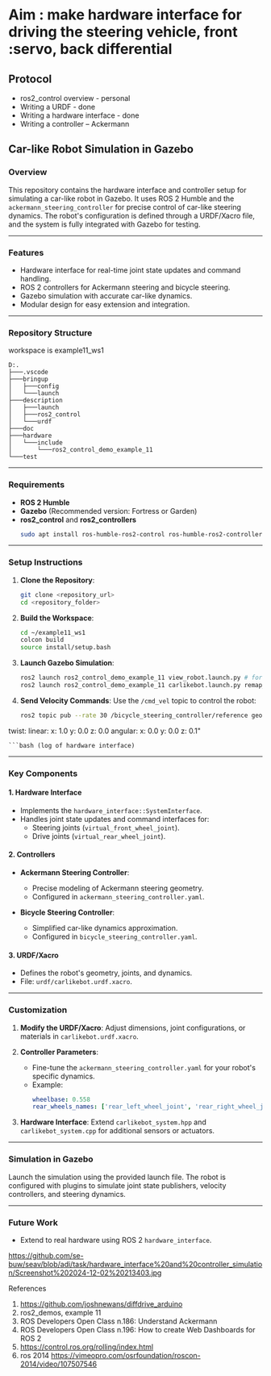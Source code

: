 # Aim : make hardware interface for driving the steering vehicle, front :servo, back differential


## Protocol
- ros2_control overview - personal
- Writing a URDF - done
- Writing a hardware interface - done
- Writing a controller – Ackermann 



## **Car-like Robot Simulation in Gazebo**

### **Overview**
This repository contains the hardware interface and controller setup for simulating a car-like robot in Gazebo. It uses ROS 2 Humble and the `ackermann_steering_controller` for precise control of car-like steering dynamics. The robot's configuration is defined through a URDF/Xacro file, and the system is fully integrated with Gazebo for testing.

---

### **Features**
- Hardware interface for real-time joint state updates and command handling.
- ROS 2 controllers for Ackermann steering and bicycle steering.
- Gazebo simulation with accurate car-like dynamics.
- Modular design for easy extension and integration.

---

### **Repository Structure**

workspace is example11_ws1

```plaintext
D:.
├───.vscode
├───bringup
│   ├───config
│   └───launch
├───description
│   ├───launch
│   ├───ros2_control
│   └───urdf
├───doc
├───hardware
│   └───include
│       └───ros2_control_demo_example_11
└───test
```

---

### **Requirements**
- **ROS 2 Humble**
- **Gazebo** (Recommended version: Fortress or Garden)
- **ros2_control** and **ros2_controllers**
  ```bash
  sudo apt install ros-humble-ros2-control ros-humble-ros2-controllers
  ```

---

### **Setup Instructions**

1. **Clone the Repository**:
   ```bash
   git clone <repository_url>
   cd <repository_folder>
   ```

2. **Build the Workspace**:
   ```bash
   cd ~/example11_ws1
   colcon build
   source install/setup.bash
   ```

3. **Launch Gazebo Simulation**:
   ```bash
   ros2 launch ros2_control_demo_example_11 view_robot.launch.py # for viewing the file in rviz
   ros2 launch ros2_control_demo_example_11 carlikebot.launch.py remap_odometry_tf:=true # for running in Gazebo
   
   ```
   
   

4. **Send Velocity Commands**:
   Use the `/cmd_vel` topic to control the robot:
   ```bash
   ros2 topic pub --rate 30 /bicycle_steering_controller/reference geometry_msgs/msg/TwistStamped "
  twist:
    linear:
      x: 1.0
      y: 0.0
      z: 0.0
    angular:
      x: 0.0
      y: 0.0
      z: 0.1"
   ```
```bash (log of hardware interface)

```
---

### **Key Components**

#### **1. Hardware Interface**
- Implements the `hardware_interface::SystemInterface`.
- Handles joint state updates and command interfaces for:
  - Steering joints (`virtual_front_wheel_joint`).
  - Drive joints (`virtual_rear_wheel_joint`).

#### **2. Controllers**
- **Ackermann Steering Controller**:
  - Precise modeling of Ackermann steering geometry.
  - Configured in `ackermann_steering_controller.yaml`.

- **Bicycle Steering Controller**:
  - Simplified car-like dynamics approximation.
  - Configured in `bicycle_steering_controller.yaml`.

#### **3. URDF/Xacro**
- Defines the robot's geometry, joints, and dynamics.
- File: `urdf/carlikebot.urdf.xacro`.

---

### **Customization**

1. **Modify the URDF/Xacro**:
   Adjust dimensions, joint configurations, or materials in `carlikebot.urdf.xacro`.

2. **Controller Parameters**:
   - Fine-tune the `ackermann_steering_controller.yaml` for your robot's specific dynamics.
   - Example:
     ```yaml
     wheelbase: 0.558
     rear_wheels_names: ['rear_left_wheel_joint', 'rear_right_wheel_joint']
     ```

3. **Hardware Interface**:
   Extend `carlikebot_system.hpp` and `carlikebot_system.cpp` for additional sensors or actuators.

---

### **Simulation in Gazebo**
Launch the simulation using the provided launch file. The robot is configured with plugins to simulate joint state publishers, velocity controllers, and steering dynamics.

---

### **Future Work**

- Extend to real hardware using ROS 2 `hardware_interface`.

https://github.com/se-buw/seav/blob/adi/task/hardware_interface%20and%20controller_simulation/Screenshot%202024-12-02%20213403.jpg


References
1. https://github.com/joshnewans/diffdrive_arduino
2. ros2_demos, example 11
3. ROS Developers Open Class n.186: Understand Ackermann 
4. ROS Developers Open Class n.196: How to create Web Dashboards for ROS 2
5. https://control.ros.org/rolling/index.html
6. ros 2014 https://vimeopro.com/osrfoundation/roscon-2014/video/107507546


